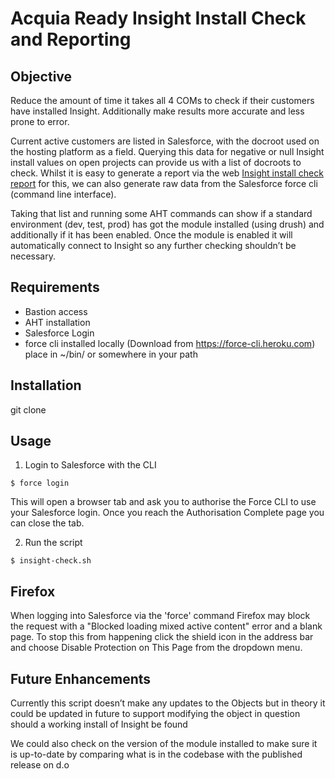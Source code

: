 # Acquia Ready Insight Install Check and Reporting

## Objective 
Reduce the amount of time it takes all 4 COMs to check if their customers have installed Insight.  Additionally make results more accurate and less prone to error.

Current active customers are listed in Salesforce, with the docroot used on the hosting platform as a field.  Querying this data for negative or null Insight install values on open projects can provide us with a list of docroots to check.  Whilst it is easy to generate a report via the web [Insight install check report](https://na13.salesforce.com/a3E?fcf=00Ba000000AC8Ud&rolodexIndex=-1&page=1) for this, we can also generate raw data from the Salesforce force cli (command line interface).

Taking that list and running some AHT commands can show if a standard environment (dev, test, prod) has got the module installed (using drush) and additionally if it has been enabled.  Once the module is enabled it will automatically connect to Insight so any further checking shouldn’t be necessary.

## Requirements
 - Bastion access
 - AHT installation
 - Salesforce Login
 - force cli installed locally (Download from https://force-cli.heroku.com)
   place in ~/bin/ or somewhere in your path

## Installation
git clone 

## Usage

1) Login to Salesforce with the CLI
```
$ force login
```
This will open a browser tab and ask you to authorise the Force CLI to use your Salesforce login.  Once you reach the Authorisation Complete page you can close the tab.

2) Run the script
```
$ insight-check.sh
```

## Firefox
When logging into Salesforce via the 'force' command Firefox may block the request with a "Blocked loading mixed active content" error and a blank page.  To stop this from happening click the shield icon in the address bar and choose Disable Protection on This Page from the dropdown menu.

## Future Enhancements

Currently this script doesn’t make any updates to the Objects but in theory it could be updated in future to support modifying the object in question should a working install of Insight be found

We could also check on the version of the module installed to make sure it is up-to-date by comparing what is in the codebase with the published release on d.o
